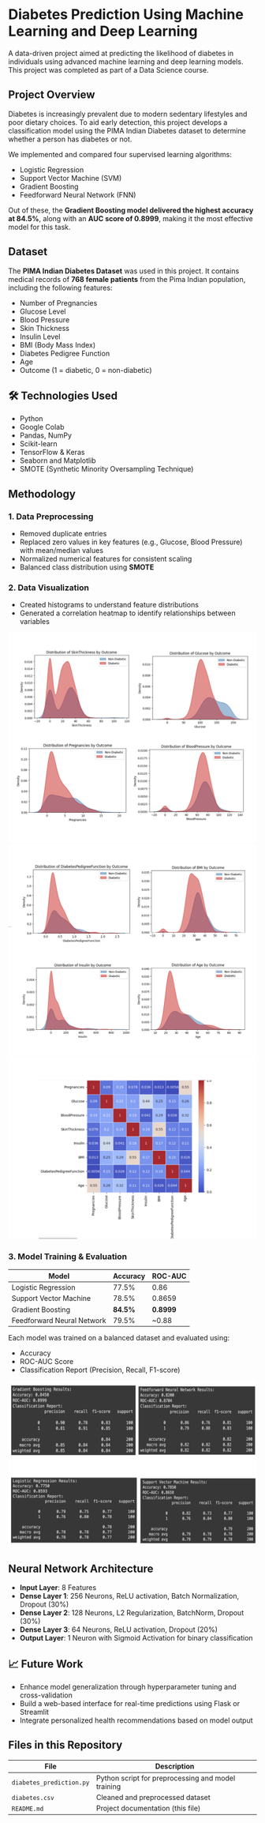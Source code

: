 # Diabetes Prediction Using Machine Learning and Deep Learning

A data-driven project aimed at predicting the likelihood of diabetes in individuals using advanced machine learning and deep learning models. This project was completed as part of a Data Science course.

## Project Overview

Diabetes is increasingly prevalent due to modern sedentary lifestyles and poor dietary choices. To aid early detection, this project develops a classification model using the PIMA Indian Diabetes dataset to determine whether a person has diabetes or not.

We implemented and compared four supervised learning algorithms:

- Logistic Regression  
- Support Vector Machine (SVM)  
- Gradient Boosting  
- Feedforward Neural Network (FNN)  

Out of these, the **Gradient Boosting model delivered the highest accuracy at 84.5%**, along with an **AUC score of 0.8999**, making it the most effective model for this task.

## Dataset

The **PIMA Indian Diabetes Dataset** was used in this project. It contains medical records of **768 female patients** from the Pima Indian population, including the following features:

- Number of Pregnancies  
- Glucose Level  
- Blood Pressure  
- Skin Thickness  
- Insulin Level  
- BMI (Body Mass Index)  
- Diabetes Pedigree Function  
- Age  
- Outcome (1 = diabetic, 0 = non-diabetic)

## 🛠️ Technologies Used

- Python  
- Google Colab  
- Pandas, NumPy  
- Scikit-learn  
- TensorFlow & Keras  
- Seaborn and Matplotlib  
- SMOTE (Synthetic Minority Oversampling Technique)

## Methodology

### 1. Data Preprocessing
- Removed duplicate entries  
- Replaced zero values in key features (e.g., Glucose, Blood Pressure) with mean/median values  
- Normalized numerical features for consistent scaling  
- Balanced class distribution using **SMOTE**

### 2. Data Visualization
- Created histograms to understand feature distributions  
- Generated a correlation heatmap to identify relationships between variables  

![EDA Histogram](Plot1.png)  
![EDA Histogram](plot2.png)  
![Correlation Heatmap](correlationmap.png)

### 3. Model Training & Evaluation

| Model                 | Accuracy | ROC-AUC |
|----------------------|----------|---------|
| Logistic Regression  | 77.5%    | 0.86    |
| Support Vector Machine | 78.5%    | 0.8659  |
| Gradient Boosting    | **84.5%** | **0.8999** |
| Feedforward Neural Network | 79.5%    | ~0.88    |

Each model was trained on a balanced dataset and evaluated using:
- Accuracy  
- ROC-AUC Score  
- Classification Report (Precision, Recall, F1-score)

![Output](Output.png)

## Neural Network Architecture

- **Input Layer**: 8 Features  
- **Dense Layer 1**: 256 Neurons, ReLU activation, Batch Normalization, Dropout (30%)  
- **Dense Layer 2**: 128 Neurons, L2 Regularization, BatchNorm, Dropout (30%)  
- **Dense Layer 3**: 64 Neurons, ReLU activation, Dropout (20%)  
- **Output Layer**: 1 Neuron with Sigmoid Activation for binary classification  

## 📈 Future Work

- Enhance model generalization through hyperparameter tuning and cross-validation  
- Build a web-based interface for real-time predictions using Flask or Streamlit  
- Integrate personalized health recommendations based on model output  

## Files in this Repository

| File                 | Description                                 |
|----------------------|---------------------------------------------|
| `diabetes_prediction.py` | Python script for preprocessing and model training |
| `diabetes.csv`           | Cleaned and preprocessed dataset |
| `README.md`              | Project documentation (this file) |
